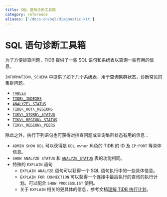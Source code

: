 ```yaml
---
title: SQL 语句诊断工具箱
category: reference
aliases: ['/docs-cn/sql/diagnostic-kit']
---
```


# SQL 语句诊断工具箱

为了方便排查问题，TiDB 提供了一些 SQL 语句和系统表以查询一些有用的信息。

`INFORMATION\_SCHEMA` 中提供了如下几个系统表，用于查询集群状态，诊断常见的集群问题。

- [`TABLES`](/dev/reference/system-databases/information-schema.md#TABLES-表)
- [`TIDB\_INDEXES`](/dev/reference/system-databases/information-schema.md#TIDB\_INDEXES-表)
- [`ANALYZE\_STATUS`](/dev/reference/system-databases/information-schema.md#ANALYZE\_STATUS-表)
- [`TIDB\_HOT\_REGIONS`](/dev/reference/system-databases/information-schema.md#TIDB\_HOT\_REGIONS-表)
- [`TIKV\_STORE\_STATUS`](/dev/reference/system-databases/information-schema.md#TIKV\_STORE\_STATUS-表)
- [`TIKV\_REGION\_STATUS`](/dev/reference/system-databases/information-schema.md#TIKV\_REGION\_STATUS-表)
- [`TIKV\_REGION\_PEERS`](/dev/reference/system-databases/information-schema.md#TIKV\_REGION\_PEERS-表)

除此之外，执行下列语句也可获得对排查问题或查询集群状态有用的信息：

- `ADMIN SHOW DDL` 可以获得是 `DDL owner` 角色的 TiDB 的 ID 及 `IP:PORT` 等具体信息。
- `SHOW ANALYZE STATUS` 和 [`ANALYZE_STATUS`](/dev/reference/system-databases/information-schema.md#ANALYZE\_STATUS-表) 表的功能相同。
- 特殊的 `EXPLAIN` 语句
    - `EXPLAIN ANALYZE` 语句可以获得一个 SQL 语句执行中的一些具体信息。
    - `EXPLAIN FOR CONNECTION` 可以获得一个连接中最后执行的查询的执行计划。可以配合 `SHOW PROCESSLIST` 使用。
    - 关于 `EXPLAIN` 相关的更具体的信息，参考文档[理解 TiDB 执行计划](/dev/reference/performance/understanding-the-query-execution-plan.md)。

